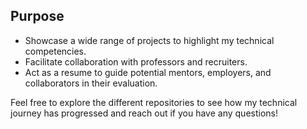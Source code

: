 ## Purpose
- Showcase a wide range of projects to highlight my technical competencies.
- Facilitate collaboration with professors and recruiters.
- Act as a resume to guide potential mentors, employers, and collaborators in their evaluation.

Feel free to explore the different repositories to see how my technical journey has progressed and reach out if you have any questions!
